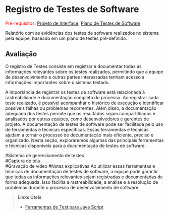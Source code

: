 # Registro de Testes de Software

<span style="color:red">Pré-requisitos: <a href="3-Projeto de Interface.md"> Projeto de Interface</a></span>, <a href="8-Plano de Testes de Software.md"> Plano de Testes de Software</a>

Relatório com as evidências dos testes de software realizados no sistema pela equipe, baseado em um plano de testes pré-definido.

## Avaliação

O registro de Testes consiste em registrar e documentar todas as informações relevantes sobre os testes realizados, permitindo que a equipe de desenvolvimento e outras partes interessadas tenham acesso a informações importantes sobre o sistema testado.

A importância de registrar os testes de software está relacionada à rastreabilidade e documentação completa do processo. Ao registrar cada teste realizado, é possível acompanhar o histórico de execução e identificar possíveis falhas ou problemas recorrentes. Além disso, a documentação adequada dos testes permite que os resultados sejam compartilhados e analisados por outras equipes, como desenvolvedores e gerentes de projeto.
A documentação de testes de software pode ser facilitada pelo uso de ferramentas e técnicas específicas. Essas ferramentas e técnicas ajudam a tornar o processo de documentação mais eficiente, preciso e organizado. Nesta seção, exploraremos algumas das principais ferramentas e técnicas disponíveis para a documentação de testes de software:

#Sistema de gerenciamento de testes                                                                                               
#Captura de tela                                                                                                                 
#Gravação de vídeo                                                                                                                  #Notas explicativas
Ao utilizar essas ferramentas e técnicas de documentação de testes de software, a equipe pode garantir que todas as informações relevantes sejam registradas e documentadas de forma adequada. Isso facilita a rastreabilidade, a análise e a resolução de problemas durante o processo de desenvolvimento de software.






> **Links Úteis**:
> - [Ferramentas de Test para Java Script](https://geekflare.com/javascript-unit-testing/)
